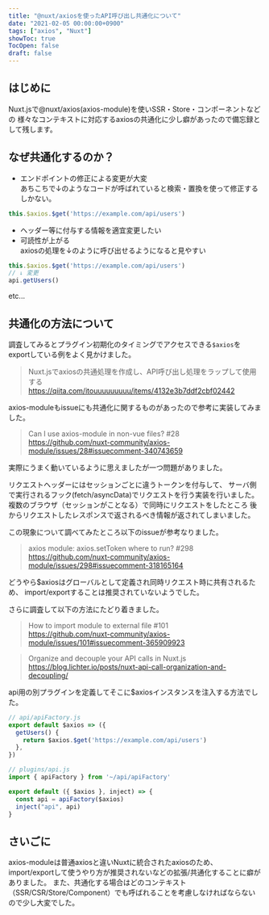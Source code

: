 ```yaml
---
title: "@nuxt/axiosを使ったAPI呼び出し共通化について"
date: "2021-02-05 00:00:00+0900"
tags: ["axios", "Nuxt"]
showToc: true
TocOpen: false
draft: false
---
```


## はじめに
Nuxt.jsで@nuxt/axios(axios-module)を使いSSR・Store・コンポーネントなどの
様々なコンテキストに対応するaxiosの共通化に少し癖があったので備忘録として残します。

## なぜ共通化するのか？
- エンドポイントの修正による変更が大変  
あちこちで↓のようなコードが呼ばれていると検索・置換を使って修正するしかない。
```js
this.$axios.$get('https://example.com/api/users')
```
- ヘッダー等に付与する情報を適宜変更したい  
- 可読性が上がる  
axiosの処理を↓のように呼び出せるようになると見やすい
```js
this.$axios.$get('https://example.com/api/users')
// ↓ 変更
api.getUsers()
```
etc...

## 共通化の方法について
調査してみるとプラグイン初期化のタイミングでアクセスできる`$axios`をexportしている例をよく見かけました。  
> Nuxt.jsでaxiosの共通処理を作成し、API呼び出し処理をラップして使用する  
> https://qiita.com/itouuuuuuuuu/items/4132e3b7ddf2cbf02442

axios-moduleもissueにも共通化に関するものがあったので参考に実装してみました。
> Can I use axios-module in non-vue files? #28  
> https://github.com/nuxt-community/axios-module/issues/28#issuecomment-340743659

実際にうまく動いているように思えましたが一つ問題がありました。  
  
リクエストヘッダーにはセッションごとに違うトークンを付与して、
サーバ側で実行されるフック(fetch/asyncData)でリクエストを行う実装を行いました。  
複数のブラウザ（セッションがことなる）で同時にリクエストをしたところ
後からリクエストしたレスポンスで返されるべき情報が返されてしまいました。

この現象について調べてみたところ以下のissueが参考なりました。  
> axios module: axios.setToken where to run? #298  
> https://github.com/nuxt-community/axios-module/issues/298#issuecomment-318165164

どうやら$axiosはグローバルとして定義され同時リクエスト時に共有されるため、
import/exportすることは推奨されていないようでした。

さらに調査して以下の方法にたどり着きました。
> How to import module to external file #101  
> https://github.com/nuxt-community/axios-module/issues/101#issuecomment-365909923

> Organize and decouple your API calls in Nuxt.js  
> https://blog.lichter.io/posts/nuxt-api-call-organization-and-decoupling/

api用の別プラグインを定義してそこに$axiosインスタンスを注入する方法でした。

```js
// api/apiFactory.js
export default $axios => ({
  getUsers() {
    return $axios.$get('https://example.com/api/users')
  },
})
```

```js
// plugins/api.js
import { apiFactory } from '~/api/apiFactory'

export default ({ $axios }, inject) => {
  const api = apiFactory($axios)
  inject("api", api)
}
```

## さいごに
axios-moduleは普通axiosと違いNuxtに統合されたaxiosのため、
import/exportして使うやり方が推奨されないなどの拡張/共通化することに癖がありました。
また、共通化する場合はどのコンテキスト（SSR/CSR/Store/Component）でも呼ばれることを考慮しなければならないので少し大変でした。

